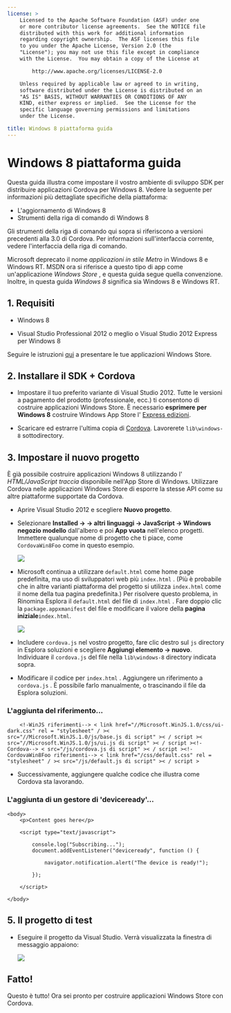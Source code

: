 ```yaml
---
license: >
    Licensed to the Apache Software Foundation (ASF) under one
    or more contributor license agreements.  See the NOTICE file
    distributed with this work for additional information
    regarding copyright ownership.  The ASF licenses this file
    to you under the Apache License, Version 2.0 (the
    "License"); you may not use this file except in compliance
    with the License.  You may obtain a copy of the License at

        http://www.apache.org/licenses/LICENSE-2.0

    Unless required by applicable law or agreed to in writing,
    software distributed under the License is distributed on an
    "AS IS" BASIS, WITHOUT WARRANTIES OR CONDITIONS OF ANY
    KIND, either express or implied.  See the License for the
    specific language governing permissions and limitations
    under the License.

title: Windows 8 piattaforma guida
---
```


# Windows 8 piattaforma guida

Questa guida illustra come impostare il vostro ambiente di sviluppo SDK per distribuire applicazioni Cordova per Windows 8. Vedere la seguente per informazioni più dettagliate specifiche della piattaforma:

*   L'aggiornamento di Windows 8
*   Strumenti della riga di comando di Windows 8

Gli strumenti della riga di comando qui sopra si riferiscono a versioni precedenti alla 3.0 di Cordova. Per informazioni sull'interfaccia corrente, vedere l'interfaccia della riga di comando.

Microsoft deprecato il nome *applicazioni in stile Metro* in Windows 8 e Windows RT. MSDN ora si riferisce a questo tipo di app come un'applicazione *Windows Store* , e questa guida segue quella convenzione. Inoltre, in questa guida *Windows 8* significa sia Windows 8 e Windows RT.

## 1. Requisiti

*   Windows 8

*   Visual Studio Professional 2012 o meglio o Visual Studio 2012 Express per Windows 8

Seguire le istruzioni [qui][1] a presentare le tue applicazioni Windows Store.

 [1]: http://www.windowsstore.com/

## 2. Installare il SDK + Cordova

*   Impostare il tuo preferito variante di Visual Studio 2012. Tutte le versioni a pagamento del prodotto (professionale, ecc.) ti consentono di costruire applicazioni Windows Store. È necessario **esprimere per Windows 8** costruire Windows App Store l' [Express edizioni][2].

*   Scaricare ed estrarre l'ultima copia di [Cordova][3]. Lavorerete `lib\windows-8` sottodirectory.

 [2]: http://www.microsoft.com/visualstudio/eng/products/visual-studio-express-products
 [3]: http://phonegap.com/download

## 3. Impostare il nuovo progetto

È già possibile costruire applicazioni Windows 8 utilizzando l' *HTML/JavaScript traccia* disponibile nell'App Store di Windows. Utilizzare Cordova nelle applicazioni Windows Store di esporre la stesse API come su altre piattaforme supportate da Cordova.

*   Aprire Visual Studio 2012 e scegliere **Nuovo progetto**.

*   Selezionare **Installed → → altri linguaggi → JavaScript → Windows negozio modello** dall'albero e poi **App vuota** nell'elenco progetti. Immettere qualunque nome di progetto che ti piace, come `CordovaWin8Foo` come in questo esempio.
    
    ![][4]

*   Microsoft continua a utilizzare `default.html` come home page predefinita, ma uso di sviluppatori web più `index.html` . (Più è probabile che in altre varianti piattaforma del progetto si utilizza `index.html` come il nome della tua pagina predefinita.) Per risolvere questo problema, in Rinomina Esplora il `default.html` del file di `index.html` . Fare doppio clic la `package.appxmanifest` del file e modificare il valore della **pagina iniziale**`index.html`.
    
    ![][5]

*   Includere `cordova.js` nel vostro progetto, fare clic destro sul `js` directory in Esplora soluzioni e scegliere **Aggiungi elemento → nuovo**. Individuare il `cordova.js` del file nella `lib\windows-8` directory indicata sopra.

*   Modificare il codice per `index.html` . Aggiungere un riferimento a `cordova.js` . È possibile farlo manualmente, o trascinando il file da Esplora soluzioni.

 [4]: img/guide/platforms/win8/wsnewproject.png
 [5]: img/guide/platforms/win8/wschangemanifest.png

### L'aggiunta del riferimento...

        <!-WinJS riferimenti--> < link href="//Microsoft.WinJS.1.0/css/ui-dark.css" rel = "stylesheet" / >< src="//Microsoft.WinJS.1.0/js/base.js di script" >< / script >< src="//Microsoft.WinJS.1.0/js/ui.js di script" >< / script ><!-Cordova--> < src="/js/cordova.js di script" >< / script ><!-CordovaWin8Foo riferimenti--> < link href="/css/default.css" rel = "stylesheet" / >< src="/js/default.js di script" >< / script >
    

*   Successivamente, aggiungere qualche codice che illustra come Cordova sta lavorando.

### L'aggiunta di un gestore di 'deviceready'...

    <body>
        <p>Content goes here</p>
    
        <script type="text/javascript">
    
            console.log("Subscribing...");
            document.addEventListener("deviceready", function () {
    
                navigator.notification.alert("The device is ready!");
    
            });
    
        </script>
    
    </body>
    

## 5. Il progetto di test

*   Eseguire il progetto da Visual Studio. Verrà visualizzata la finestra di messaggio appaiono:
    
    ![][6]

 [6]: img/guide/platforms/win8/wsalert.png

## Fatto!

Questo è tutto! Ora sei pronto per costruire applicazioni Windows Store con Cordova.